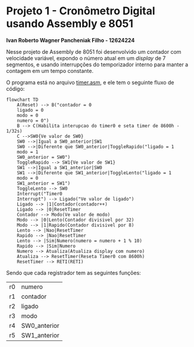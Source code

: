 # Projeto 1 - Cronômetro Digital usando Assembly e 8051

**Ivan Roberto Wagner Pancheniak Filho - 12624224**

Nesse projeto de Assembly de 8051 foi desenvolvido um contador com velocidade variável,
expondo o número atual em um _display_ de 7 segmentos, e usando interrupções do temporizador
interno para manter a contagem em um tempo constante.

O programa está no arquivo [timer.asm](timer.asm), e ele tem o seguinte fluxo de código:

``` mermaid
flowchart TD
    A(Reset) --> B("contador = 0
    ligado = 0
    modo = 0
    numero = 0")
    B --> C(Habilita interupcao do timer0 e seta timer de 8600h - 1/32s)
    C -->SW0{Ve valor de SW0}
    SW0 -->|Igual a SW0_anterior|SW1
    SW0 -->|Diferente que SW0_anterior|ToggleRapido("ligado = 1
    modo = 1
    SW0_anterior = SW0")
    ToggleRapido --> SW1{Ve valor de SW1}
    SW1 -->|Igual a SW1_anterior|SW0
    SW1 -->|Diferente que SW1_anterior|ToggleLento("ligado = 1
    modo = 0
    SW1_anterior = SW1")
    ToggleLento --> SW0
    Interrupt("Timer0
    Interrupt") --> Ligado("Ve valor de ligado")
    Ligado --> |1|Contador(contador++)
    Ligado --> |0|ResetTimer
    Contador --> Modo(Ve valor de modo)
    Modo --> |0|Lento(Contador divisivel por 32)
    Modo --> |1|Rapido(Contador divisivel por 8)
    Lento --> |Nao|ResetTimer
    Rapido --> |Nao|ResetTimer 
    Lento --> |Sim|Numero(numero = numero + 1 % 10)
    Rapido --> |Sim|Numero
    Numero --> Atualiza(Atualiza display com numero)
    Atualiza --> ResetTimer(Reseta Timer0 com 8600h)
    ResetTimer --> RETI(RETI)
```

Sendo que cada registrador tem as seguintes funções:

|    |              |
|----|--------------|
| r0 | numero       |
| r1 | contador     |
| r2 | ligado       |
| r3 | modo         |
| r4 | SW0_anterior |
| r5 | SW1_anterior |
